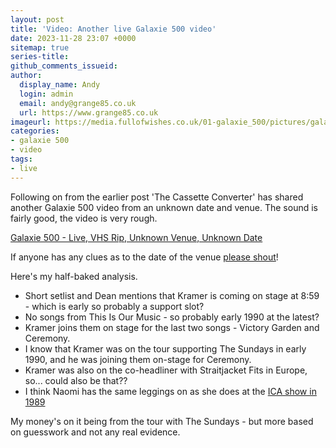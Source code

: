 ```yaml
---
layout: post
title: 'Video: Another live Galaxie 500 video'
date: 2023-11-28 23:07 +0000
sitemap: true
series-title:
github_comments_issueid:
author:
  display_name: Andy
  login: admin
  email: andy@grange85.co.uk
  url: https://www.grange85.co.uk
imageurl: https://media.fullofwishes.co.uk/01-galaxie_500/pictures/galaxie-500-live-vhs-rip-unknown-date-venue.png
categories:
- galaxie 500
- video
tags:
- live
---
```

Following on from the earlier post 'The Cassette Converter' has shared another Galaxie 500 video from an unknown date and venue. The sound is fairly good, the video is very rough.

[Galaxie 500 - Live, VHS Rip, Unknown Venue, Unknown Date](https://www.youtube.com/watch?v=VkGcOCI8n_U)

If anyone has any clues as to the date of the venue [please shout](/about/)!

Here's my half-baked analysis.

- Short setlist and Dean mentions that Kramer is coming on stage at 8:59 -  which is early so probably a support slot?
- No songs from This Is Our Music - so probably early 1990 at the latest?
- Kramer joins them on stage for the last two songs - Victory Garden and Ceremony.
- I know that Kramer was on the tour supporting The Sundays in early 1990, and he was joining them on-stage for Ceremony.
- Kramer was also on the co-headliner with Straitjacket Fits in Europe, so... could also be that??
- I think Naomi has the same leggings on as she does at the [ICA show in 1989](/2012/07/19/photos-and-audio-galaxie-500-in-london-in-1989/)

My money's on it being from the tour with The Sundays - but more based on guesswork and not any real evidence.
